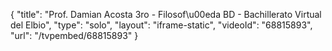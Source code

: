 {
    "title": "Prof. Damian Acosta 3ro - Filosof\u00eda BD - Bachillerato Virtual del Elbio",
    "type": "solo",
    "layout": "iframe-static",
    "videoId": "68815893",
    "url": "\/tvpembed\/68815893"
}